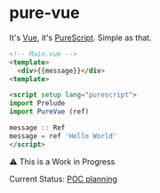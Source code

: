 # pure-vue
It's [Vue](https://vuejs.org/), it's [PureScript](https://www.purescript.org/). Simple as that.

```html
<!-- Main.vue -->
<template>
  <div>{{message}}</div>
<template>

<script setup lang="purescript">
import Prelude
import PureVue (ref)

message :: Ref
message = ref 'Hello World'
</script>
```

⚠️ This is a Work in Progress

Current Status: [POC planning](https://github.com/klarkc/pure-vue/issues/2)
